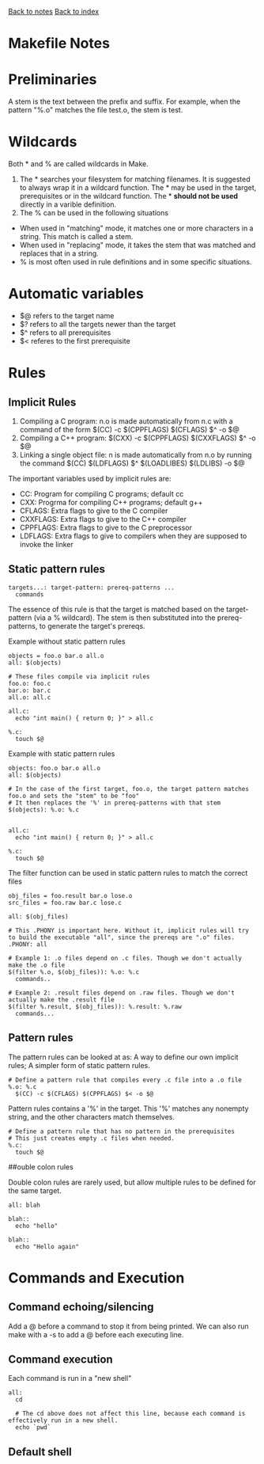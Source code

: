 [Back to notes](index)
[Back to index](/index)

# Makefile Notes

# Preliminaries

A stem is the text between the prefix and suffix. For example, when the pattern "%.o" matches the file test.o, the stem is test.

# Wildcards

Both * and % are called wildcards in Make. 
1. The * searches your filesystem for matching filenames. It is suggested to always wrap it in a wildcard function. The * may be used in the target, prerequisites or in the wildcard function. The * **should not be used** directly in a varible definition.
2. The % can be used in the following situations
  * When used in "matching" mode, it matches one or more characters in a string. This match is called a stem.
  * When used in "replacing" mode, it takes the stem that was matched and replaces that in a string.
  * % is most often used in rule definitions and in some specific situations.

# Automatic variables 

* $@ refers to the target name
* $? refers to all the targets newer than the target
* $^ refers to all prerequisites
* $< referes to the first prerequisite

# Rules

## Implicit Rules

1. Compiling a C program: n.o is made automatically from n.c with a command of the form $(CC) -c $(CPPFLAGS) $(CFLAGS) $^ -o $@
2. Compiling a C++ program: $(CXX) -c $(CPPFLAGS) $(CXXFLAGS) $^ -o $@
3. Linking a single object file: n is made automatically from n.o by running the command $(CC) $(LDFLAGS) $^ $(LOADLIBES) $(LDLIBS) -o $@

The important variables used by implicit rules are:
* CC: Program for compiling C programs; default cc
* CXX: Progrma for compiling C++ programs; default g++
* CFLAGS: Extra flags to give to the C compiler
* CXXFLAGS: Extra flags to give to the C++ compiler
* CPPFLAGS: Extra flags to give to the C preprocessor
* LDFLAGS: Extra flags to give to compilers when they are supposed to invoke the linker

## Static pattern rules

```
targets...: target-pattern: prereq-patterns ...
  commands
```

The essence of this rule is that the target is matched based on the target-pattern (via a % wildcard). The stem is then substituted into the prereq-patterns, to generate the target's
prereqs.

Example without static pattern rules

```
objects = foo.o bar.o all.o
all: $(objects)

# These files compile via implicit rules
foo.o: foo.c
bar.o: bar.c
all.o: all.c

all.c: 
  echo "int main() { return 0; }" > all.c
  
%.c: 
  touch $@
```

Example with static pattern rules

```
objects: foo.o bar.o all.o
all: $(objects)

# In the case of the first target, foo.o, the target pattern matches foo.o and sets the "stem" to be "foo"
# It then replaces the '%' in prereq-patterns with that stem
$(objects): %.o: %.c


all.c: 
  echo "int main() { return 0; }" > all.c
  
%.c: 
  touch $@

```

The filter function can be used in static pattern rules to match the correct files

```
obj_files = foo.result bar.o lose.o
src_files = foo.raw bar.c lose.c

all: $(obj_files)

# This .PHONY is important here. Without it, implicit rules will try to build the executable "all", since the prereqs are ".o" files.
.PHONY: all

# Example 1: .o files depend on .c files. Though we don't actually make the .o file
$(filter %.o, $(obj_files)): %.o: %.c
  commands..
  
# Example 2: .result files depend on .raw files. Though we don't actually make the .result file
$(filter %.result, $(obj_files)): %.result: %.raw
  commands...
```

## Pattern rules

The pattern rules can be looked at as: A way to define our own implicit rules; A simpler form of static pattern rules.

```
# Define a pattern rule that compiles every .c file into a .o file
%.o: %.c
  $(CC) -c $(CFLAGS) $(CPPFLAGS) $< -o $@
```

Pattern rules contains a '%' in the target. This '%' matches any nonempty string, and the other characters match themselves. 

```
# Define a pattern rule that has no pattern in the prerequisites
# This just creates empty .c files when needed.
%.c: 
  touch $@
```

##ouble colon rules

Double colon rules are rarely used, but allow multiple rules to be defined for the same target. 

```
all: blah

blah::
  echo "hello"

blah::
  echo "Hello again"
```

# Commands and Execution

## Command echoing/silencing

Add a @ before a command to stop it from being printed. We can also run make with a -s to add a @ before each executing line.

## Command execution

Each command is run in a "new shell" 

```
all: 
  cd
  
  # The cd above does not affect this line, because each command is effectively run in a new shell.
  echo `pwd`
```

## Default shell
